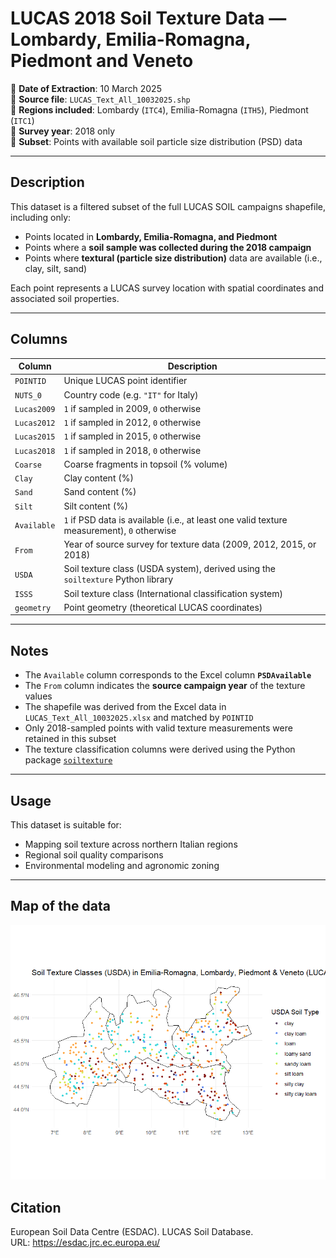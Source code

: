 # LUCAS 2018 Soil Texture Data — Lombardy, Emilia-Romagna, Piedmont and Veneto

📅 **Date of Extraction**: 10 March 2025  
📂 **Source file**: `LUCAS_Text_All_10032025.shp`  
📍 **Regions included**: Lombardy (`ITC4`), Emilia-Romagna (`ITH5`), Piedmont (`ITC1`)  
📅 **Survey year**: 2018 only  
🧪 **Subset**: Points with available soil particle size distribution (PSD) data

---

## Description

This dataset is a filtered subset of the full LUCAS SOIL campaigns shapefile, including only:

- Points located in **Lombardy, Emilia-Romagna, and Piedmont**
- Points where a **soil sample was collected during the 2018 campaign**
- Points where **textural (particle size distribution)** data are available (i.e., clay, silt, sand)

Each point represents a LUCAS survey location with spatial coordinates and associated soil properties.

---

## Columns

| Column             | Description                                                                                       |
|--------------------|---------------------------------------------------------------------------------------------------|
| `POINTID`          | Unique LUCAS point identifier                                                                     |
| `NUTS_0`           | Country code (e.g. `"IT"` for Italy)                                                              |
| `Lucas2009`        | `1` if sampled in 2009, `0` otherwise                                                              |
| `Lucas2012`        | `1` if sampled in 2012, `0` otherwise                                                              |
| `Lucas2015`        | `1` if sampled in 2015, `0` otherwise                                                              |
| `Lucas2018`        | `1` if sampled in 2018, `0` otherwise                                                              |
| `Coarse`           | Coarse fragments in topsoil (% volume)                                                            |
| `Clay`             | Clay content (%)                                                                                  |
| `Sand`             | Sand content (%)                                                                                  |
| `Silt`             | Silt content (%)                                                                                  |
| `Available`        | `1` if PSD data is available (i.e., at least one valid texture measurement), `0` otherwise        |
| `From`             | Year of source survey for texture data (2009, 2012, 2015, or 2018)                                |
| `USDA`             | Soil texture class (USDA system), derived using the `soiltexture` Python library                  |
| `ISSS`             | Soil texture class (International classification system)                                          |
| `geometry`         | Point geometry (theoretical LUCAS coordinates)

---

## Notes

- The `Available` column corresponds to the Excel column **`PSDAvailable`**
- The `From` column indicates the **source campaign year** of the texture values
- The shapefile was derived from the Excel data in `LUCAS_Text_All_10032025.xlsx` and matched by `POINTID`
- Only 2018-sampled points with valid texture measurements were retained in this subset
- The texture classification columns were derived using the Python package [`soiltexture`](https://pypi.org/project/soiltexture/)

---

## Usage

This dataset is suitable for:

- Mapping soil texture across northern Italian regions
- Regional soil quality comparisons
- Environmental modeling and agronomic zoning

---
## Map of the data
![LUCAS 2018 Soil Texture Points in Northern Italy](LucasIT.png)

## Citation

European Soil Data Centre (ESDAC). LUCAS Soil Database.  
URL: https://esdac.jrc.ec.europa.eu/



